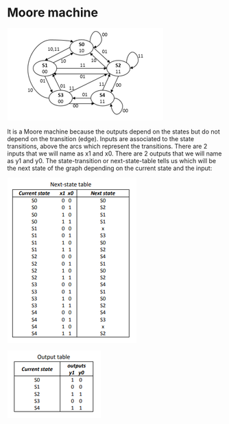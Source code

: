 # Moore machine

![Moore machine](moore.png)

It is a Moore machine because the outputs depend on the states but do not
depend on the transition (edge).
Inputs are associated to the state transitions, above the arcs which represent the transitions.
There are 2 inputs that we will name as x1 and x0.
There are 2 outputs that we will name as y1 and y0.
The state-transition or next-state-table tells us which will be the next state of the graph depending 
on the current state and the input:

![Next-state table](next_state_table.png)

![Output table](output_table.png)